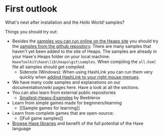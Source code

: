 # First outlook

What's next after installation and the *Hello World!* samples?

Things you should try out:
- Besides the [samples you can run online on the Heaps site](https://heaps.io/samples/) you should try the [samples from the github repository](https://github.com/HeapsIO/heaps/#samples). There are many samples that haven't yet been added to the site of Heaps. The samples are already in your Haxe's Heaps folder on your local machine: `HaxeToolkit\haxe\lib\heaps\git\samples`. When compiling the `all.hxml` file all samples should get compiled.
  - Sidenote (Windows): When using HashLink you can run them very quickly when [addind HashLink to your right mouse menues](https://github.com/HaxeFoundation/hashlink/wiki/Further-Tips#working-on-windows).
- We have many code samples and explanations on our documentation/wiki pages here. Have a look at all the sections.
- You can also learn from external public repositories
  - [Smallest-Heaps-Examples](https://github.com/Beeblerox/Simplest-Heaps-Examples) by Beeblerox
- Learn from simple games made for beginners/learning
  - [[Sample games for learning]]
- Learn from complete games that are open-source:
  - [[Full game samples]]
- [Browse Haxe libraries](https://lib.haxe.org/) and benefit of the full potential of the Haxe language